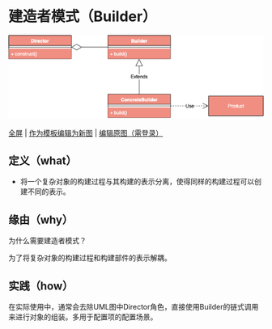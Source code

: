 # 建造者模式（Builder）

![建造者模式](https://raw.githubusercontent.com/CodePoem/VDesignPatterns/master/docs/drawio/Builder.png)

<a href = "https://www.draw.io/?lightbox=1#Uhttps://raw.githubusercontent.com/CodePoem/VDesignPatterns/master/docs/drawio/Builder.png">全屏</a> |
<a href = "https://www.draw.io/#Uhttps://raw.githubusercontent.com/CodePoem/VDesignPatterns/master/docs/drawio/Builder.png">作为模板编辑为新图</a> |
<a href = "https://www.draw.io/#HCodePoem/VDesignPatterns/master/docs/drawio/Builder.drawio">编辑原图（需登录）</a>

## 定义（what）

- 将一个复杂对象的构建过程与其构建的表示分离，使得同样的构建过程可以创建不同的表示。

## 缘由（why）

为什么需要建造者模式？

为了将复杂对象的构建过程和构建部件的表示解耦。

## 实践（how）

在实际使用中，通常会去除UML图中Director角色，直接使用Builder的链式调用来进行对象的组装。多用于配置项的配置场景。

